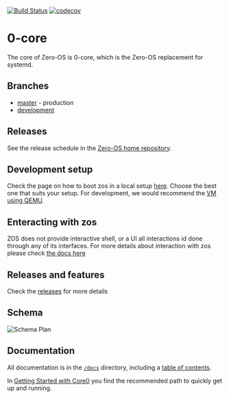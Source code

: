 
[![Build Status](https://travis-ci.com/threefoldtech/0-core.svg?branch=development)](https://travis-ci.com/threefoldtech/0-core)
[![codecov](https://codecov.io/gh/threefoldtech/0-core/branch/development/graph/badge.svg)](https://codecov.io/gh/threefoldtech/0-core)

# 0-core

The core of Zero-OS is 0-core, which is the Zero-OS replacement for systemd.

## Branches

- [master](https://github.com/zero-os/0-core/tree/master) - production
- [development](https://github.com/zero-os/0-core/tree/development)

## Releases

See the release schedule in the [Zero-OS home repository](https://github.com/zero-os/home).

## Development setup

Check the page on how to boot zos in a local setup [here](docs/booting/README.md). Choose the best one that suits your
setup. For development, we would recommend the [VM using QEMU](docs/booting/qemu.md).

## Enteracting with zos
ZOS does not provide interactive shell, or a UI all interactions id done through any of its interfaces. For more details about interaction with zos please check [the docs here](docs/interacting/README.md)

## Releases and features
Check the [releases](RELEASES.md) for more details

## Schema
![Schema Plan](specs/schema.png)

## Documentation

All documentation is in the [`/docs`](./docs) directory, including a [table of contents](/docs/SUMMARY.md).

In [Getting Started with Core0](/docs/gettingstarted/README.md) you find the recommended path to quickly get up and running.
